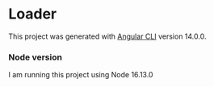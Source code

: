 # Loader

This project was generated with [Angular CLI](https://github.com/angular/angular-cli) version 14.0.0.


### Node version

I am running this project using Node 16.13.0
